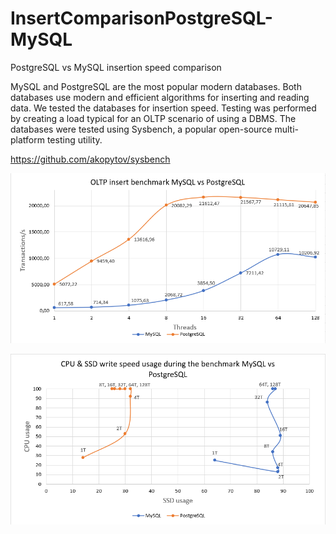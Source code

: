 # InsertComparisonPostgreSQL-MySQL
PostgreSQL vs MySQL insertion speed comparison

MySQL and PostgreSQL are the most popular modern databases. Both databases use modern and efficient algorithms for inserting and reading data.
We tested the databases for insertion speed.
Testing was performed by creating a load typical for an OLTP scenario of using a DBMS. The databases were tested using Sysbench, a popular open-source multi-platform testing utility.

https://github.com/akopytov/sysbench

![Screenshot](result_1.png)

![Screenshot](result_2.png)
